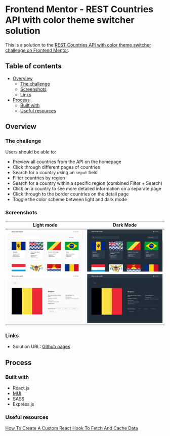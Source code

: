 # Frontend Mentor - REST Countries API with color theme switcher solution

This is a solution to the [REST Countries API with color theme switcher challenge on Frontend Mentor](https://www.frontendmentor.io/challenges/rest-countries-api-with-color-theme-switcher-5cacc469fec04111f7b848ca).

## Table of contents

- [Overview](#overview)
  - [The challenge](#the-challenge)
  - [Screenshots](#screenshots)
  - [Links](#links)
- [Process](#process)
  - [Built with](#built-with)
  - [Useful resources](#useful-resources)

## Overview

### The challenge

Users should be able to:

- Preview all countries from the API on the homepage
- Click through different pages of countries
- Search for a country using an `input` field
- Filter countries by region
- Search for a country within a specific region (combined Filter + Search)
- Click on a country to see more detailed information on a separate page
- Click through to the border countries on the detail page
- Toggle the color scheme between light and dark mode

### Screenshots

| Light mode                       | Dark Mode                       |
| -------------------------------- | ------------------------------- |
| ![](./preview/home-light.png)    | ![](./preview/home-dark.png)    |
| ![](./preview/country-light.png) | ![](./preview/country-dark.png) |

### Links

- Solution URL: [Github pages](https://ayakh99.github.io/rest-countries-api-with-color-theme-switcher.com)

## Process

### Built with

- React.js
- [MUI](https://mui.com)
- SASS
- Express.js

### Useful resources

[How To Create A Custom React Hook To Fetch And Cache Data](https://www.smashingmagazine.com/2020/07/custom-react-hook-fetch-cache-data/)
